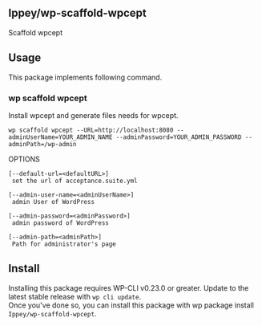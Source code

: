 Ippey/wp-scaffold-wpcept
---
Scaffold wpcept

## Usage
This package implements following command.

### wp scaffold wpcept
Install wpcept and generate files needs for wpcept.
```
wp scaffold wpcept --URL=http://localhost:8080 --adminUserName=YOUR_ADMIN_NAME --adminPassword=YOUR_ADMIN_PASSWORD --adminPath=/wp-admin
```

OPTIONS
```
[--default-url=<defaultURL>]
 set the url of acceptance.suite.yml

[--admin-user-name=<adminUserName>]
 admin User of WordPress

[--admin-password=<adminPassword>]
 admin password of WordPress

[--admin-path=<adminPath>]
 Path for administrator's page
```

## Install
Installing this package requires WP-CLI v0.23.0 or greater. Update to the latest stable release with ```wp cli update```.  
Once you've done so, you can install this package with wp package install ```Ippey/wp-scaffold-wpcept```.  
